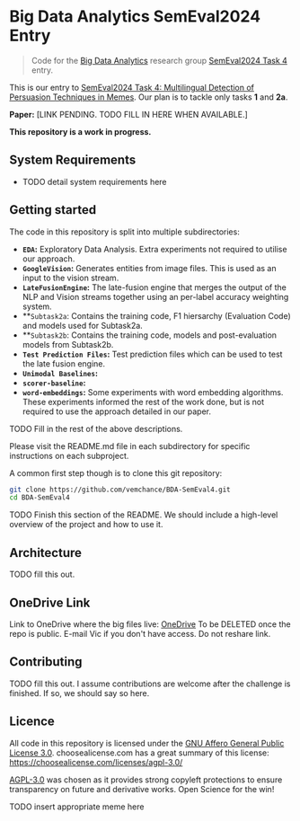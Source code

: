 # Big Data Analytics SemEval2024 Entry

> Code for the [Big Data Analytics](https://bda-hull.github.io/) research group [SemEval2024 Task 4](https://propaganda.math.unipd.it/semeval2024task4/index.html) entry.

This is our entry to [SemEval2024 Task 4: Multilingual Detection of Persuasion Techniques in Memes](https://propaganda.math.unipd.it/semeval2024task4/index.html). Our plan is to tackle only tasks **1** and **2a**.

**Paper:** \[LINK PENDING. TODO FILL IN HERE WHEN AVAILABLE.\]

**This repository is a work in progress.**

## System Requirements
- TODO detail system requirements here

## Getting started
The code in this repository is split into multiple subdirectories:

- **`EDA`:** Exploratory Data Analysis. Extra experiments not required to utilise our approach.
- **`GoogleVision`:** Generates entities from image files. This is used as an input to the vision stream.
- **`LateFusionEngine`:** The late-fusion engine that merges the output of the NLP and Vision streams together using an per-label accuracy weighting system.
- **`Subtask2a`: Contains the training code, F1 hiersarchy (Evaluation Code) and models used for Subtask2a.
- **`Subtask2b`: Contains the training code, models and post-evaluation models from Subtask2b.
- **`Test Prediction Files`:** Test prediction files which can be used to test the late fusion engine.
- **`Unimodal Baselines`:** 
- **`scorer-baseline`:** 
- **`word-embeddings`:** Some experiments with word embedding algorithms. These experiments informed the rest of the work done, but is not required to use the approach detailed in our paper.

TODO Fill in the rest of the above descriptions.

Please visit the README.md file in each subdirectory for specific instructions on each subproject.

A common first step though is to clone this git repository:

```bash
git clone https://github.com/vemchance/BDA-SemEval4.git
cd BDA-SemEval4
```

TODO Finish this section of the README. We should include a high-level overview of the project and how to use it.

## Architecture
TODO fill this out.

## OneDrive Link
Link to OneDrive where the big files live: [OneDrive](https://hullacuk-my.sharepoint.com/:f:/g/personal/v_sherratt-2020_hull_ac_uk/EpevevOycPdKppCMZaSyysgB-z2AeAiZ-2YtVN9tHKF-5Q?e=8Of06X)
To be DELETED once the repo is public. E-mail Vic if you don't have access. Do not reshare link.

## Contributing
TODO fill this out. I assume contributions are welcome after the challenge is finished. If so, we should say so here.

## Licence
All code in this repository is licensed under the [GNU Affero General Public License 3.0](./LICENSE.md). choosealicense.com has a great summary of this license: <https://choosealicense.com/licenses/agpl-3.0/>

[AGPL-3.0](https://choosealicense.com/licenses/agpl-3.0/) was chosen as it provides strong copyleft protections to ensure transparency on future and derivative works. Open Science for the win!

TODO insert appropriate meme here
